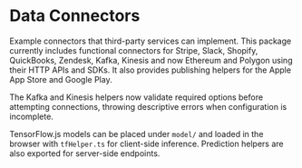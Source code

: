 # Data Connectors

Example connectors that third-party services can implement. This package currently includes functional connectors for Stripe, Slack, Shopify, QuickBooks, Zendesk, Kafka, Kinesis and now Ethereum and Polygon using their HTTP APIs and SDKs. It also provides publishing helpers for the Apple App Store and Google Play.

The Kafka and Kinesis helpers now validate required options before attempting connections, throwing descriptive errors when configuration is incomplete.

TensorFlow.js models can be placed under `model/` and loaded in the browser with `tfHelper.ts` for client-side inference. Prediction helpers are also exported for server-side endpoints.
